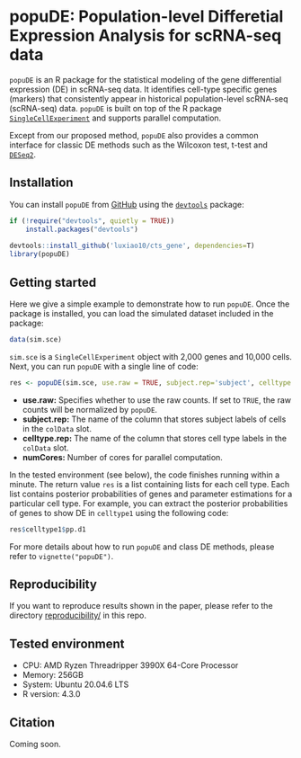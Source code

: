 # popuDE: Population-level Differetial Expression Analysis for scRNA-seq data
`popuDE` is an R package for the statistical modeling of the 
gene differential expression (DE) in scRNA-seq data. It identifies cell-type specific genes (markers) that consistently appear in historical population-level scRNA-seq (scRNA-seq) data. `popuDE` is built on top of the R package [`SingleCellExperiment`](https://bioconductor.org/packages/devel/bioc/html/SingleCellExperiment.html) and supports parallel computation.

Except from our proposed method, `popuDE` also provides a common interface for classic DE methods such as the Wilcoxon test, t-test and [`DESeq2`](https://bioconductor.org/packages/release/bioc/html/DESeq2.html).


## Installation
You can install `popuDE` from [GitHub](https://github.com/luxiao10/cts_gene) using the [`devtools`](https://cran.r-project.org/web/packages/devtools/index.html) package:
```R
if (!require("devtools", quietly = TRUE))
    install.packages("devtools")
    
devtools::install_github('luxiao10/cts_gene', dependencies=T)
library(popuDE)
```




## Getting started
Here we give a simple example to demonstrate how to run `popuDE`. Once the package is installed,
you can load the simulated dataset included in the package:
```R
data(sim.sce)
```
`sim.sce` is a `SingleCellExperiment` object with 2,000 genes and 10,000 cells.
Next, you can run `popuDE` with a single line of code:
```R
res <- popuDE(sim.sce, use.raw = TRUE, subject.rep='subject', celltype.rep='celltype', numCores=2)
```
- **use.raw:** Specifies whether to use the raw counts. If set to `TRUE`, the raw counts will be normalized by `popuDE`.
- **subject.rep:** The name of the column that stores subject labels of cells in the `colData` slot.
- **celltype.rep:** The name of the column that stores cell type labels in the `colData` slot.
- **numCores:** Number of cores for parallel computation.

In the tested environment (see below), the code finishes running within a minute. The return value `res` is a list containing lists for each cell type. Each list contains
posterior probabilities of genes and parameter estimations for a particular cell type. For example, you can extract the posterior probabilities of genes to show DE in `celltype1` using the following code:
```R
res$celltype1$pp.d1
```
For more details about how to run `popuDE` and class DE methods, please refer to `vignette("popuDE")`.


## Reproducibility
If you want to reproduce results shown in the paper, please refer to the directory [reproducibility/](reproducibility/) in this repo.


## Tested environment
- CPU: AMD Ryzen Threadripper 3990X 64-Core Processor
- Memory: 256GB
- System: Ubuntu 20.04.6 LTS
- R version: 4.3.0

## Citation
Coming soon.
